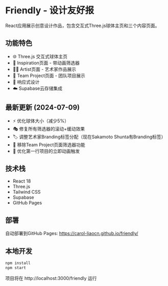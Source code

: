 # Friendly - 设计友好报

React应用展示创意设计作品，包含交互式Three.js球体主页和三个内容页面。

## 功能特色
- 🌐 Three.js 交互式球体主页
- 🎨 Inspiration页面 - 带动画筛选器
- 👨‍🎨 Artist页面 - 艺术家作品展示  
- 🏢 Team Project页面 - 团队项目展示
- 📱 响应式设计
- ☁️ Supabase云存储集成

## 最新更新 (2024-07-09)
- ⚡ 优化球体大小（减少5%）
- 🎭 修复所有筛选器的滚动+缓动效果
- 🏷️ 调整艺术家Branding标签分配（现在Sakamoto Shunta有Branding标签）
- 🔧 移除Team Project页面筛选器功能
- 🎯 优化第一行项目的立即动画触发

## 技术栈
- React 18
- Three.js
- Tailwind CSS
- Supabase
- GitHub Pages

## 部署
自动部署到GitHub Pages: https://carol-liaocn.github.io/friendly/

## 本地开发
```bash
npm install
npm start
```

项目将在 http://localhost:3000/friendly 运行

